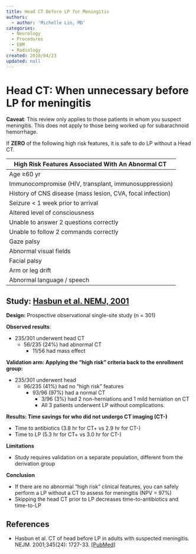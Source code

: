 ```yaml
---
title: Head CT Before LP for Meningitis
authors:
  - author: 'Michelle Lin, MD'
categories:
  - Neurology
  - Procedures
  - EBM
  - Radiology
created: 2010/04/23
updated: null
---
```


# Head CT: When unnecessary before LP for meningitis

**Caveat**: This review only applies to those patients in whom you suspect meningitis. This does not apply to those being worked up for subarachnoid hemorrhage.

If **ZERO** of the following high risk features, it is safe to do LP without a Head CT.

| **High Risk Features Associated With An Abnormal CT**      |
|------------------------------------------------------------|
| Age &ge;60 yr                                              |
| Immunocompromise (HIV, transplant, immunosuppression)      |
| History of CNS disease (mass lesion, CVA, focal infection) |
| Seizure &lt; 1 week prior to arrival                       |
| Altered level of consciousness                             |
| Unable to answer 2 questions correctly                     |
| Unable to follow 2 commands correctly                      |
| Gaze palsy                                                 |
| Abnormal visual fields                                     |
| Facial palsy                                               |
| Arm or leg drift                                           |
| Abnormal language / speech                                 |

## Study: [Hasbun et al. NEMJ, 2001](https://www.ncbi.nlm.nih.gov/pubmed/?term=11742046)

**Design:** Prospective observational single-site study (n = 301)

**Observed results**: 

- 235/301 underwent head CT
  - 56/235 (24%) had abnormal CT
    - 11/56 had mass effect

**Validation arm: Applying the “high risk” criteria back to the enrollment group:**

- 235/301 underwent head  
  - 96/235 (41%) had no “high risk” features 
    - 93/96 (97%) had a normal CT
      - 3/96 (3%) had 2 non-herniations and 1 mild herniation on CT
      - All 3 patients underwent LP without complications.

**Results: Time savings for who did not undergo CT imaging (CT-)**

- Time to antibiotics (3.8 hr for CT+ vs 2.9 hr for CT-) 
- Time to LP (5.3 hr for CT+ vs 3.0 hr for CT-)

**Limitations**

- Study requires validation on a separate population, different from the derivation group 

**Conclusion**

- If there are no abnormal “high risk” clinical features, you can safely perform a LP without a CT to assess for meningitis (NPV = 97%) 
- Skipping the head CT prior to LP decreases time-to-antibiotics and time-to-LP 

## References

- Hasbun et al. CT of head before LP in adults with suspected meningitis. NEJM. 2001;345(24): 1727-33. [[PubMed](https://www.ncbi.nlm.nih.gov/pubmed/?term=11742046)]
